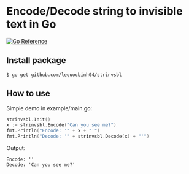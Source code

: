 # Encode/Decode string to invisible text in Go

[![Go Reference](https://pkg.go.dev/badge/golang.org/x/example.svg)](https://go.dev/)


## Install package

```shell
$ go get github.com/lequocbinh04/strinvsbl
```

## How to use
Simple demo in example/main.go:
````go
strinvsbl.Init()
x := strinvsbl.Encode("Can you see me?")
fmt.Println("Encode: '" + x + "'")
fmt.Println("Decode: '" + strinvsbl.Decode(x) + "'")
````

Output:
```shell
Encode: '‌󠁡󠁡󠁡󠁣󠁮󠁡󠁡󠁡󠁤󠁱󠁡󠁡󠁡󠁥󠁣󠁡󠁡󠁡󠁢󠁦󠁡󠁡󠁡󠁥󠁮󠁡󠁡󠁡󠁥󠁤󠁡󠁡󠁡󠁥󠁪󠁡󠁡󠁡󠁢󠁦󠁡󠁡󠁡󠁥󠁨󠁡󠁡󠁡󠁤󠁵󠁡󠁡󠁡󠁤󠁵󠁡󠁡󠁡󠁢󠁦󠁡󠁡󠁡󠁥󠁢󠁡󠁡󠁡󠁤󠁵󠁡󠁡󠁡󠁣󠁪'
Decode: 'Can you see me?'
```
